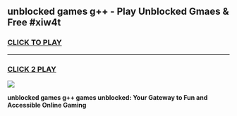 
## unblocked games g++ - Play Unblocked Gmaes & Free #xiw4t
<h3>
<a href="https://news.freeplayer.one?title=unblocked_games_g++&ref=26F">CLICK TO PLAY</a></h3>
<hr>

<h3>
<a href="https://news.freeplayer.one?title=unblocked_games_g++&ref=26F">CLICK 2 PLAY</a>
  
</h3>

<a href="https://news.freeplayer.one?title=unblocked_games_g++&ref=26F/"><img src="https://clearcache.store/games.png"></a>


**unblocked games g++ games unblocked: Your Gateway to Fun and Accessible Online Gaming**
